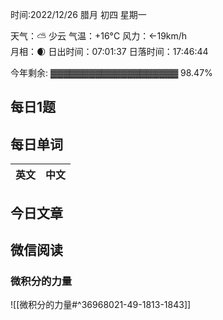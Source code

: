 时间:2022/12/26 腊月 初四 星期一

天气：⛅️  少云 气温：+16°C 风力：←19km/h  
月相：🌒 日出时间：07:01:37 日落时间：17:46:44

今年剩余: ▓▓▓▓▓▓▓▓▓▓▓▓▓▓▓▓▓▓▓▓ 98.47%

## 每日1题



## 每日单词

| 英文       | 中文       |
| ---------- | ---------- |


## 今日文章


## 微信阅读

<!-- start of weread -->

### 微积分的力量
![[微积分的力量#^36968021-49-1813-1843]]

<!-- end of weread -->
